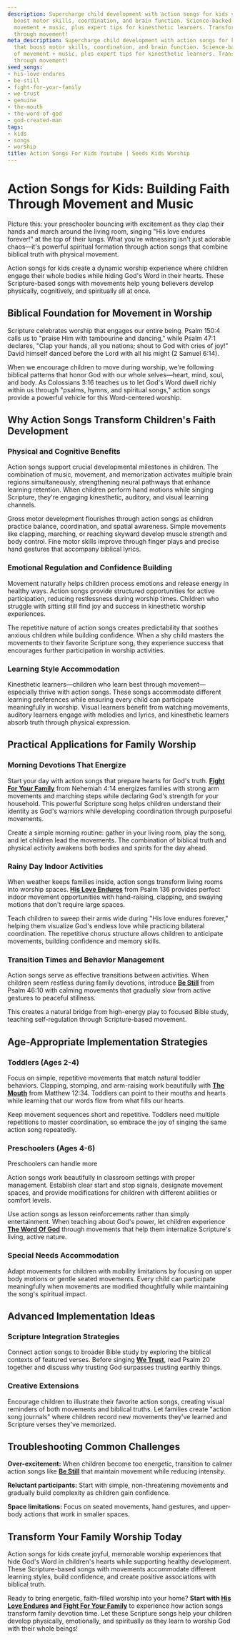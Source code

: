 ```yaml
---
description: Supercharge child development with action songs for kids youtube that
  boost motor skills, coordination, and brain function. Science-backed benefits of
  movement + music, plus expert tips for kinesthetic learners. Transform learning
  through movement!
meta_description: Supercharge child development with action songs for kids youtube
  that boost motor skills, coordination, and brain function. Science-backed benefits
  of movement + music, plus expert tips for kinesthetic learners. Transform learning
  through movement!
seed_songs:
- his-love-endures
- be-still
- fight-for-your-family
- we-trust
- genuine
- the-mouth
- the-word-of-god
- god-created-man
tags:
- kids
- songs
- worship
title: Action Songs For Kids Youtube | Seeds Kids Worship
---
```

# Action Songs for Kids: Building Faith Through Movement and Music

Picture this: your preschooler bouncing with excitement as they clap their hands and march around the living room, singing "His love endures forever!" at the top of their lungs. What you're witnessing isn't just adorable chaos—it's powerful spiritual formation through action songs that combine biblical truth with physical movement.

Action songs for kids create a dynamic worship experience where children engage their whole bodies while hiding God's Word in their hearts. These Scripture-based songs with movements help young believers develop physically, cognitively, and spiritually all at once.

## Biblical Foundation for Movement in Worship

Scripture celebrates worship that engages our entire being. Psalm 150:4 calls us to "praise Him with tambourine and dancing," while Psalm 47:1 declares, "Clap your hands, all you nations; shout to God with cries of joy!" David himself danced before the Lord with all his might (2 Samuel 6:14).

When we encourage children to move during worship, we're following biblical patterns that honor God with our whole selves—heart, mind, soul, and body. As Colossians 3:16 teaches us to let God's Word dwell richly within us through "psalms, hymns, and spiritual songs," action songs provide a powerful vehicle for this Word-centered worship.

## Why Action Songs Transform Children's Faith Development

### Physical and Cognitive Benefits

Action songs support crucial developmental milestones in children. The combination of music, movement, and memorization activates multiple brain regions simultaneously, strengthening neural pathways that enhance learning retention. When children perform hand motions while singing Scripture, they're engaging kinesthetic, auditory, and visual learning channels.

Gross motor development flourishes through action songs as children practice balance, coordination, and spatial awareness. Simple movements like clapping, marching, or reaching skyward develop muscle strength and body control. Fine motor skills improve through finger plays and precise hand gestures that accompany biblical lyrics.

### Emotional Regulation and Confidence Building

Movement naturally helps children process emotions and release energy in healthy ways. Action songs provide structured opportunities for active participation, reducing restlessness during worship times. Children who struggle with sitting still find joy and success in kinesthetic worship experiences.

The repetitive nature of action songs creates predictability that soothes anxious children while building confidence. When a shy child masters the movements to their favorite Scripture song, they experience success that encourages further participation in worship activities.

### Learning Style Accommodation

Kinesthetic learners—children who learn best through movement—especially thrive with action songs. These songs accommodate different learning preferences while ensuring every child can participate meaningfully in worship. Visual learners benefit from watching movements, auditory learners engage with melodies and lyrics, and kinesthetic learners absorb truth through physical expression.

## Practical Applications for Family Worship

### Morning Devotions That Energize

Start your day with action songs that prepare hearts for God's truth. **[Fight For Your Family](https://seedskidsworship.com/product/fight-for-your-family-nehemiah-414/)** from Nehemiah 4:14 energizes families with strong arm movements and marching steps while declaring God's strength for your household. This powerful Scripture song helps children understand their identity as God's warriors while developing coordination through purposeful movements.

Create a simple morning routine: gather in your living room, play the song, and let children lead the movements. The combination of biblical truth and physical activity awakens both bodies and spirits for the day ahead.

### Rainy Day Indoor Activities

When weather keeps families inside, action songs transform living rooms into worship spaces. **[His Love Endures](https://seedskidsworship.com/product/his-love-endures-psalm-1361-6-26/)** from Psalm 136 provides perfect indoor movement opportunities with hand-raising, clapping, and swaying motions that don't require large spaces.

Teach children to sweep their arms wide during "His love endures forever," helping them visualize God's endless love while practicing bilateral coordination. The repetitive chorus structure allows children to anticipate movements, building confidence and memory skills.

### Transition Times and Behavior Management

Action songs serve as effective transitions between activities. When children seem restless during family devotions, introduce **[Be Still](https://seedskidsworship.com/product/seeds-of-praise-vol-3/)** from Psalm 46:10 with calming movements that gradually slow from active gestures to peaceful stillness.

This creates a natural bridge from high-energy play to focused Bible study, teaching self-regulation through Scripture-based movement.

## Age-Appropriate Implementation Strategies

### Toddlers (Ages 2-4)

Focus on simple, repetitive movements that match natural toddler behaviors. Clapping, stomping, and arm-raising work beautifully with **[The Mouth](https://seedskidsworship.com/product/the-mouth-matthew-1234-2/)** from Matthew 12:34. Toddlers can point to their mouths and hearts while learning that our words flow from what fills our hearts.

Keep movement sequences short and repetitive. Toddlers need multiple repetitions to master coordination, so embrace the joy of singing the same action song repeatedly.

### Preschoolers (Ages 4-6)

Preschoolers can handle more

Action songs work beautifully in classroom settings with proper management. Establish clear start and stop signals, designate movement spaces, and provide modifications for children with different abilities or comfort levels.

Use action songs as lesson reinforcements rather than simply entertainment. When teaching about God's power, let children experience **[The Word Of God](https://seedskidsworship.com/product/the-word-of-god-hebrews-412-2/)** through movements that help them internalize Scripture's living, active nature.

### Special Needs Accommodation

Adapt movements for children with mobility limitations by focusing on upper body motions or gentle seated movements. Every child can participate meaningfully when movements are modified thoughtfully while maintaining the song's spiritual impact.

## Advanced Implementation Ideas

### Scripture Integration Strategies

Connect action songs to broader Bible study by exploring the biblical contexts of featured verses. Before singing **[We Trust](https://seedskidsworship.com/product/we-trust-psalm-207-2/)**, read Psalm 20 together and discuss why trusting God surpasses trusting earthly things.

### Creative Extensions

Encourage children to illustrate their favorite action songs, creating visual reminders of both movements and biblical truths. Let families create "action song journals" where children record new movements they've learned and Scripture verses they've memorized.

## Troubleshooting Common Challenges

**Over-excitement:** When children become too energetic, transition to calmer action songs like **[Be Still](https://seedskidsworship.com/product/seeds-of-praise-vol-3/)** that maintain movement while reducing intensity.

**Reluctant participants:** Start with simple, non-threatening movements and gradually build complexity as children gain confidence.

**Space limitations:** Focus on seated movements, hand gestures, and upper-body actions that work in smaller spaces.

## Transform Your Family Worship Today

Action songs for kids create joyful, memorable worship experiences that hide God's Word in children's hearts while supporting healthy development. These Scripture-based songs with movements accommodate different learning styles, build confidence, and create positive associations with biblical truth.

Ready to bring energetic, faith-filled worship into your home? **Start with [His Love Endures](https://seedskidsworship.com/product/his-love-endures-psalm-1361-6-26/) and [Fight For Your Family](https://seedskidsworship.com/product/fight-for-your-family-nehemiah-414/)** to experience how action songs transform family devotion time. Let these Scripture songs help your children develop physically, emotionally, and spiritually as they learn to worship God with their whole beings!

<script type="application/ld+json">
{
  "@context": "https://schema.org",
  "@type": "Article",
  "headline": "Action Songs For Kids Youtube",
  "author": {
    "@type": "Organization",
    "name": "Seeds Kids Worship"
  },
  "publisher": {
    "@type": "Organization",
    "name": "Seeds Kids Worship",
    "logo": {
      "@type": "ImageObject",
      "url": "https://seedskidsworship.com/logo.png"
    }
  },
  "datePublished": "2025-09-02T16:34:55.661620",
  "dateModified": "2025-09-02T16:34:55.661685",
  "description": "Supercharge child development with action songs for kids youtube that boost motor skills, coordination, and brain function. Science-backed benefits of movement ",
  "mainEntityOfPage": {
    "@type": "WebPage",
    "@id": "https://seedskidsworship.com/activities/action-songs-for-kids-youtube/"
  }
}
</script>

<script type="application/ld+json">
{
  "@context": "https://schema.org",
  "@type": "Product",
  "name": "His Love Endures",
  "description": "Thanksgiving song declaring that God's love endures forever from Psalm 136:1-6 26",
  "url": "https://seedskidsworship.com/product/his-love-endures-psalm-1361-6-26/",
  "brand": {
    "@type": "Brand",
    "name": "Seeds Kids Worship"
  },
  "category": "Children's Christian Music",
  "album": "Seeds of Praise"
}
</script>

<script type="application/ld+json">
{
  "@context": "https://schema.org",
  "@type": "Product",
  "name": "Be Still",
  "description": "Peaceful worship song for meditation and quietness encouraging children to be still and know God",
  "url": "https://seedskidsworship.com/product/seeds-of-praise-vol-3/",
  "brand": {
    "@type": "Brand",
    "name": "Seeds Kids Worship"
  },
  "category": "Children's Christian Music",
  "album": "Seeds of Praise / Lullabies"
}
</script>

<script type="application/ld+json
